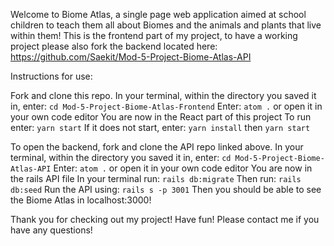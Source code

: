 Welcome to Biome Atlas, a single page web application aimed at school children to teach them all about Biomes and the animals and plants that live within them!
This is the frontend part of my project, to have a working project please also fork the backend located here: https://github.com/Saekit/Mod-5-Project-Biome-Atlas-API

Instructions for use:

Fork and clone this repo.
In your terminal, within the directory you saved it in, enter: `cd Mod-5-Project-Biome-Atlas-Frontend`
Enter: `atom .` or open it in your own code editor
You are now in the React part of this project
To run enter: `yarn start`
If it does not start, enter: `yarn install` then `yarn start`

To open the backend, fork and clone the API repo linked above.
In your terminal, within the directory you saved it in, enter: `cd Mod-5-Project-Biome-Atlas-API`
Enter: `atom .` or open it in your own code editor
You are now in the rails API file
In your terminal run: `rails db:migrate`
Then run: `rails db:seed`
Run the API using: `rails s -p 3001`
Then you should be able to see the Biome Atlas in localhost:3000!

Thank you for checking out my project! Have fun!
Please contact me if you have any questions!
